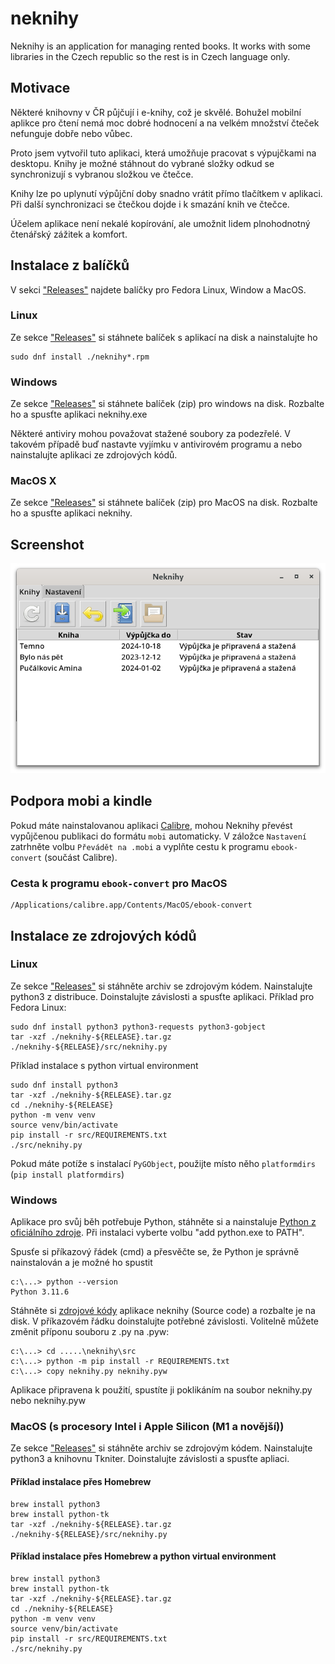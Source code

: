 # neknihy
Neknihy is an application for managing rented books.
It works with some libraries in the Czech republic
so the rest is in Czech language only.

## Motivace

Některé knihovny v ČR půjčují i e-knihy, což je skvělé. Bohužel
mobilní aplikce pro čtení nemá moc dobré hodnocení a na velkém
množství čteček nefunguje dobře nebo vůbec.

Proto jsem vytvořil tuto aplikaci, která umožňuje pracovat
s výpujčkami na desktopu. Knihy je možné stáhnout do vybrané
složky odkud se synchronizují s vybranou složkou ve čtečce.

Knihy lze po uplynutí výpůjční doby snadno vrátit přímo tlačítkem
v aplikaci. Při další synchronizaci se čtečkou dojde i k smazání
knih ve čtečce.

Účelem aplikace není nekalé kopírování, ale umožnit
lidem plnohodnotný čtenářský zážitek a komfort.

## Instalace z balíčků

V sekci ["Releases"](https://github.com/thalman/neknihy/releases)
najdete balíčky pro Fedora Linux, Window a MacOS.

### Linux

Ze sekce ["Releases"](https://github.com/thalman/neknihy/releases)
si stáhnete balíček s aplikací na disk a nainstalujte ho

    sudo dnf install ./neknihy*.rpm

### Windows

Ze sekce ["Releases"](https://github.com/thalman/neknihy/releases)
si stáhnete balíček (zip) pro windows na disk. Rozbalte ho a spusťte
aplikaci neknihy.exe

Některé antiviry mohou považovat stažené soubory za podezřelé.
V takovém případě buď nastavte vyjímku v antivirovém programu a nebo
nainstalujte aplikaci ze zdrojových kódů.

### MacOS X

Ze sekce ["Releases"](https://github.com/thalman/neknihy/releases)
si stáhnete balíček (zip) pro MacOS na disk. Rozbalte ho a spusťte
aplikaci neknihy.

## Screenshot

![mainwindow](contrib/screenshot.png "Screenshot")

## Podpora mobi a kindle

Pokud máte nainstalovanou aplikaci [Calibre](https://calibre-ebook.com/),
mohou Neknihy převést vypůjčenou publikaci do formátu `mobi` automaticky.
V záložce `Nastavení` zatrhněte volbu `Převádět na .mobi` a vyplňte cestu
k programu `ebook-convert` (součást Calibre).

### Cesta k programu `ebook-convert` pro MacOS

    /Applications/calibre.app/Contents/MacOS/ebook-convert

## Instalace ze zdrojových kódů

### Linux

Ze sekce ["Releases"](https://github.com/thalman/neknihy/releases)
si stáhněte archiv se zdrojovým kódem. Nainstalujte python3 z distribuce.
Doinstalujte závislosti a spusťte aplikaci. Příklad pro Fedora Linux:

    sudo dnf install python3 python3-requests python3-gobject
    tar -xzf ./neknihy-${RELEASE}.tar.gz
    ./neknihy-${RELEASE}/src/neknihy.py

Příklad instalace s python virtual environment

    sudo dnf install python3
    tar -xzf ./neknihy-${RELEASE}.tar.gz
    cd ./neknihy-${RELEASE}
    python -m venv venv
    source venv/bin/activate
    pip install -r src/REQUIREMENTS.txt
    ./src/neknihy.py

Pokud máte potíže s instalací `PyGObject`, použijte místo něho
`platformdirs` (`pip install platformdirs`)

### Windows

Aplikace pro svůj běh potřebuje Python, stáhněte si a nainstaluje
[Python z oficiálního zdroje](https://www.python.org/downloads/windows/).
Při instalaci vyberte volbu "add python.exe to PATH".

Spusťe si příkazový řádek (cmd) a přesvěčte se, že Python je správně
nainstalován a je možné ho spustit

    c:\...> python --version
    Python 3.11.6

Stáhněte si [zdrojové kódy](https://github.com/thalman/neknihy/releases)
aplikace neknihy (Source code) a rozbalte je na disk. V příkazovém
řádku doinstalujte potřebné závislosti. Volitelně můžete změnit příponu
souboru z .py na .pyw:

    c:\...> cd .....\neknihy\src
    c:\...> python -m pip install -r REQUIREMENTS.txt
    c:\...> copy neknihy.py neknihy.pyw

Aplikace připravena k použití, spustíte ji poklikáním na soubor neknihy.py nebo
neknihy.pyw

### MacOS (s procesory Intel i Apple Silicon (M1 a novější))

Ze sekce ["Releases"](https://github.com/thalman/neknihy/releases)
si stáhněte archiv se zdrojovým kódem. Nainstalujte python3 a knihovnu Tkniter. Doinstalujte závislosti a spusťte apliaci.

#### Příklad instalace přes Homebrew

    brew install python3
    brew install python-tk
    tar -xzf ./neknihy-${RELEASE}.tar.gz
    ./neknihy-${RELEASE}/src/neknihy.py

#### Příklad instalace přes Homebrew a python virtual environment

    brew install python3
    brew install python-tk
    tar -xzf ./neknihy-${RELEASE}.tar.gz
    cd ./neknihy-${RELEASE}
    python -m venv venv
    source venv/bin/activate
    pip install -r src/REQUIREMENTS.txt
    ./src/neknihy.py
